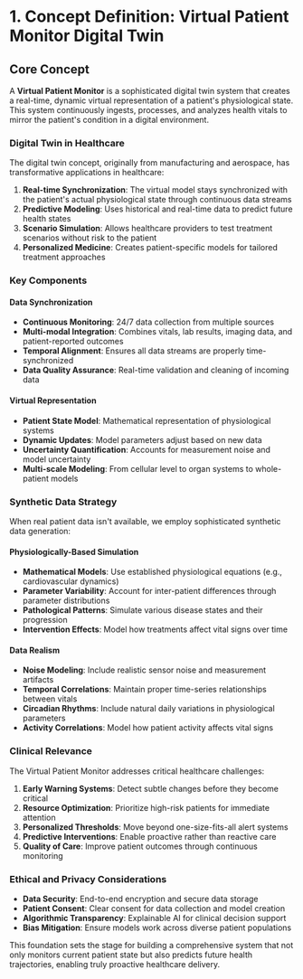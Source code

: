 # 1. Concept Definition: Virtual Patient Monitor Digital Twin

## Core Concept

A **Virtual Patient Monitor** is a sophisticated digital twin system that creates a real-time, dynamic virtual representation of a patient's physiological state. This system continuously ingests, processes, and analyzes health vitals to mirror the patient's condition in a digital environment.

### Digital Twin in Healthcare

The digital twin concept, originally from manufacturing and aerospace, has transformative applications in healthcare:

1. **Real-time Synchronization**: The virtual model stays synchronized with the patient's actual physiological state through continuous data streams
2. **Predictive Modeling**: Uses historical and real-time data to predict future health states
3. **Scenario Simulation**: Allows healthcare providers to test treatment scenarios without risk to the patient
4. **Personalized Medicine**: Creates patient-specific models for tailored treatment approaches

### Key Components

#### Data Synchronization
- **Continuous Monitoring**: 24/7 data collection from multiple sources
- **Multi-modal Integration**: Combines vitals, lab results, imaging data, and patient-reported outcomes
- **Temporal Alignment**: Ensures all data streams are properly time-synchronized
- **Data Quality Assurance**: Real-time validation and cleaning of incoming data

#### Virtual Representation
- **Patient State Model**: Mathematical representation of physiological systems
- **Dynamic Updates**: Model parameters adjust based on new data
- **Uncertainty Quantification**: Accounts for measurement noise and model uncertainty
- **Multi-scale Modeling**: From cellular level to organ systems to whole-patient models

### Synthetic Data Strategy

When real patient data isn't available, we employ sophisticated synthetic data generation:

#### Physiologically-Based Simulation
- **Mathematical Models**: Use established physiological equations (e.g., cardiovascular dynamics)
- **Parameter Variability**: Account for inter-patient differences through parameter distributions
- **Pathological Patterns**: Simulate various disease states and their progression
- **Intervention Effects**: Model how treatments affect vital signs over time

#### Data Realism
- **Noise Modeling**: Include realistic sensor noise and measurement artifacts
- **Temporal Correlations**: Maintain proper time-series relationships between vitals
- **Circadian Rhythms**: Include natural daily variations in physiological parameters
- **Activity Correlations**: Model how patient activity affects vital signs

### Clinical Relevance

The Virtual Patient Monitor addresses critical healthcare challenges:

1. **Early Warning Systems**: Detect subtle changes before they become critical
2. **Resource Optimization**: Prioritize high-risk patients for immediate attention
3. **Personalized Thresholds**: Move beyond one-size-fits-all alert systems
4. **Predictive Interventions**: Enable proactive rather than reactive care
5. **Quality of Care**: Improve patient outcomes through continuous monitoring

### Ethical and Privacy Considerations

- **Data Security**: End-to-end encryption and secure data storage
- **Patient Consent**: Clear consent for data collection and model creation
- **Algorithmic Transparency**: Explainable AI for clinical decision support
- **Bias Mitigation**: Ensure models work across diverse patient populations

This foundation sets the stage for building a comprehensive system that not only monitors current patient state but also predicts future health trajectories, enabling truly proactive healthcare delivery.
